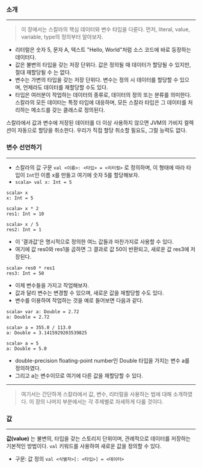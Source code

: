 ### 소개
---
> 이 장에서는 스칼라의 핵심 데이터와 변수 타입을 다룬다.
> 먼저, literal, value, variable, type의 정의부터 알아보자.

- 리터럴은 숫자 5, 문자 A, 텍스트 "Hello, World"처럼 소스 코드에 바로 등장하는 데이터다.
- 값은 불변의 타입을 갖는 저장 단위다. 값은 정의될 때 데이터가 할당될 수 있지만, 절대 재할당될 수 는 없다.
- 변수는 가변의 타입을 갖는 저장 단위다. 변수는 정의 시 데이터를 할당할 수 있으며, 언제라도 데이터를 재할당할 수도 있다.
- 타입은 여러분이 작업하는 데이터의 종류로, 데이터의 정의 또는 분류를 의미한다. 스칼라의 모든 데이터는 특정 타입에 대응하며, 모든 스칼라 타입은 그 데이터를 처리하는 메소드를 갖는 클래스로 정의된다.

스칼라에서 값과 변수에 저장된 데이터를 더 이상 사용하지 않으면 JVM의 가비지 컬렉션이 자동으로 할당을 취소한다. 우리가 직접 할당 취소할 필요도, 그럴 능력도 없다.

### 변수 선언하기
---
- 스칼라의 값 구문 `val <이름>: <타입> = <리터럴>` 로 정의하며, 이 형태에 따라 타입이 `Int`인 이름 x를 만들고 여기에 숫자 5를 할당해보자.
- `scala> val x: Int = 5`

```linux
scala> x
x: Int = 5

scala> x * 2
res1: Int = 10

scala> x / 5
res2: Int = 1
```

- 이 '결과값'은 명시적으로 정의한 여느 값들과 마찬가지로 사용할 수 있다.
- 여기에 값 res0와 res1을 곱하면 그 결과로 값 50이 반환되고, 새로운 값 res3에 저장된다.

```linux
scala> res0 * res1
res3: Int = 50
```

- 이제 변수들을 가지고 작업해보자.
- 값과 달리 변수는 변경할 수 있으며, 새로운 값을 재할당할 수도 있다.
- 변수를 이용하여 작업하는 것을 예로 들어보면 다음과 같다.

```linux
scala> var a: Double = 2.72
a: Double = 2.72

scala> a = 355.0 / 113.0
a: Double = 3.1415929203539825

scala> a = 5
a: Double = 5.0
```

- double-precision floating-point number인 Double 타입을 가지는 변수 a를 정의하였다.
- 그리고 a는 변수이므로 여기에 다른 값을 재할당할 수 있다.

---
> 여기서는 간단하게 스칼라에서 값, 변수, 리터럴을 사용하는 법에 대해 소개하였다.
> 이 장의 나머지 부분에서는 각 주제별로 자세하게 다룰 것이다.

### 값
---
**값(value)** 는 불변의, 타입을 갖는 스토리지 단위이며, 관례적으로 데이터를 저장하는 기본적인 방법이다. `val` 키워드를 사용하여 새로운 값을 정의할 수 있다.

- 구문: 값 정의
	`val <식별자>[: <타입>] = <데이터>`




